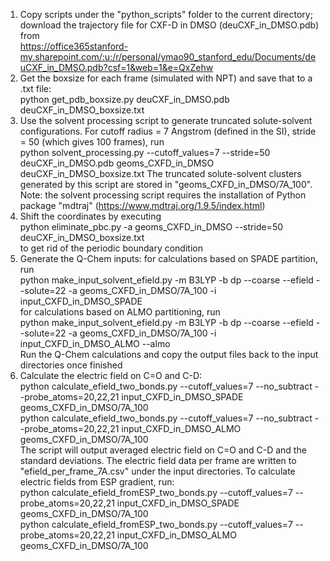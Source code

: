 1. Copy scripts under the "python_scripts" folder to the current directory; download the trajectory file for CXF-D in DMSO
   (deuCXF_in_DMSO.pdb) from  
   https://office365stanford-my.sharepoint.com/:u:/r/personal/ymao90_stanford_edu/Documents/deuCXF_in_DMSO.pdb?csf=1&web=1&e=QxZehw 
2. Get the boxsize for each frame (simulated with NPT) and save that to a .txt file:   
   python get_pdb_boxsize.py deuCXF_in_DMSO.pdb deuCXF_in_DMSO_boxsize.txt 
3. Use the solvent processing script to generate truncated solute-solvent configurations. For cutoff radius = 7 Angstrom
   (defined in the SI), stride = 50 (which gives 100 frames), run  
   python solvent_processing.py --cutoff_values=7 --stride=50 deuCXF_in_DMSO.pdb geoms_CXFD_in_DMSO deuCXF_in_DMSO_boxsize.txt
   The truncated solute-solvent clusters generated by this script are stored in "geoms_CXFD_in_DMSO/7A_100".  
   Note: the solvent processing script requires the installation of Python package "mdtraj" (https://www.mdtraj.org/1.9.5/index.html)
4. Shift the coordinates by executing  
   python eliminate_pbc.py -a geoms_CXFD_in_DMSO --stride=50 deuCXF_in_DMSO_boxsize.txt  
   to get rid of the periodic boundary condition
5. Generate the Q-Chem inputs: for calculations based on SPADE partition, run  
   python make_input_solvent_efield.py -m B3LYP -b dp --coarse --efield --solute=22 -a geoms_CXFD_in_DMSO/7A_100 -i input_CXFD_in_DMSO_SPADE  
   for calculations based on ALMO partitioning, run  
   python make_input_solvent_efield.py -m B3LYP -b dp --coarse --efield --solute=22 -a geoms_CXFD_in_DMSO/7A_100 -i input_CXFD_in_DMSO_ALMO --almo  
   Run the Q-Chem calculations and copy the output files back to the input directories once finished
6. Calculate the electric field on C=O and C-D:  
   python calculate_efield_two_bonds.py --cutoff_values=7 --no_subtract --probe_atoms=20,22,21 input_CXFD_in_DMSO_SPADE geoms_CXFD_in_DMSO/7A_100  
   python calculate_efield_two_bonds.py --cutoff_values=7 --no_subtract --probe_atoms=20,22,21 input_CXFD_in_DMSO_ALMO geoms_CXFD_in_DMSO/7A_100   
   The script will output averaged electric field on C=O and C-D and the standard deviations. The electric field data per frame are written
   to "efield_per_frame_7A.csv" under the input directories.
   To calculate electric fields from ESP gradient, run:  
   python calculate_efield_fromESP_two_bonds.py --cutoff_values=7 --probe_atoms=20,22,21 input_CXFD_in_DMSO_SPADE  geoms_CXFD_in_DMSO/7A_100  
   python calculate_efield_fromESP_two_bonds.py --cutoff_values=7 --probe_atoms=20,22,21 input_CXFD_in_DMSO_ALMO geoms_CXFD_in_DMSO/7A_100  
 
